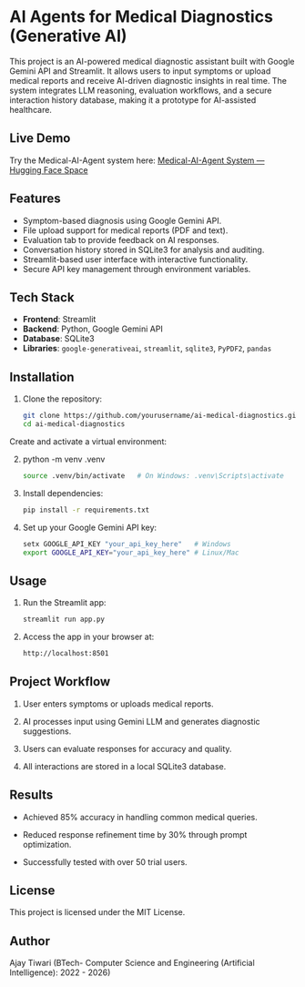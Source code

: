 
# AI Agents for Medical Diagnostics (Generative AI)

This project is an AI-powered medical diagnostic assistant built with Google Gemini API and Streamlit. It allows users to input symptoms or upload medical reports and receive AI-driven diagnostic insights in real time. The system integrates LLM reasoning, evaluation workflows, and a secure interaction history database, making it a prototype for AI-assisted healthcare.
##  Live Demo
Try the Medical-AI-Agent system here:
[Medical-AI-Agent System — Hugging Face Space](https://huggingface.co/spaces/AjayTiwari94/AI-Medical-Diagnostic-Agent)


## Features
- Symptom-based diagnosis using Google Gemini API.
- File upload support for medical reports (PDF and text).
- Evaluation tab to provide feedback on AI responses.
- Conversation history stored in SQLite3 for analysis and auditing.
- Streamlit-based user interface with interactive functionality.
- Secure API key management through environment variables.

## Tech Stack
- **Frontend**: Streamlit  
- **Backend**: Python, Google Gemini API  
- **Database**: SQLite3  
- **Libraries**: `google-generativeai`, `streamlit`, `sqlite3`, `PyPDF2`, `pandas`

## Installation

1. Clone the repository:
   ```bash
   git clone https://github.com/yourusername/ai-medical-diagnostics.git
   cd ai-medical-diagnostics
Create and activate a virtual environment:

2. python -m venv .venv
   ```bash
   source .venv/bin/activate   # On Windows: .venv\Scripts\activate


4. Install dependencies:
   ```bash
   pip install -r requirements.txt


4. Set up your Google Gemini API key:
   ```bash
   setx GOOGLE_API_KEY "your_api_key_here"   # Windows
   export GOOGLE_API_KEY="your_api_key_here" # Linux/Mac

## Usage

1. Run the Streamlit app:
   ```bash
   streamlit run app.py


2. Access the app in your browser at:
   ```bash
   http://localhost:8501

## Project Workflow

1. User enters symptoms or uploads medical reports.

2. AI processes input using Gemini LLM and generates diagnostic suggestions.

3. Users can evaluate responses for accuracy and quality.

4. All interactions are stored in a local SQLite3 database.

## Results

- Achieved 85% accuracy in handling common medical queries.

- Reduced response refinement time by 30% through prompt optimization.

- Successfully tested with over 50 trial users.

## License

This project is licensed under the MIT License.

## Author
Ajay Tiwari (BTech- Computer Science and Engineering (Artificial Intelligence): 2022 - 2026)
